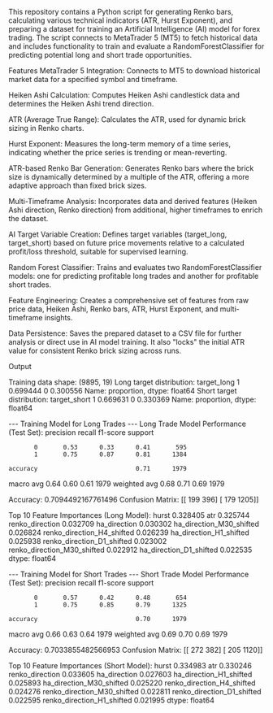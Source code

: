 This repository contains a Python script for generating Renko bars, calculating various technical indicators (ATR, Hurst Exponent), and preparing a dataset for training an Artificial Intelligence (AI) model for forex trading. The script connects to MetaTrader 5 (MT5) to fetch historical data and includes functionality to train and evaluate a RandomForestClassifier for predicting potential long and short trade opportunities.

Features
MetaTrader 5 Integration: Connects to MT5 to download historical market data for a specified symbol and timeframe.

Heiken Ashi Calculation: Computes Heiken Ashi candlestick data and determines the Heiken Ashi trend direction.

ATR (Average True Range): Calculates the ATR, used for dynamic brick sizing in Renko charts.

Hurst Exponent: Measures the long-term memory of a time series, indicating whether the price series is trending or mean-reverting.

ATR-based Renko Bar Generation: Generates Renko bars where the brick size is dynamically determined by a multiple of the ATR, offering a more adaptive approach than fixed brick sizes.

Multi-Timeframe Analysis: Incorporates data and derived features (Heiken Ashi direction, Renko direction) from additional, higher timeframes to enrich the dataset.

AI Target Variable Creation: Defines target variables (target_long, target_short) based on future price movements relative to a calculated profit/loss threshold, suitable for supervised learning.

Random Forest Classifier: Trains and evaluates two RandomForestClassifier models: one for predicting profitable long trades and another for profitable short trades.

Feature Engineering: Creates a comprehensive set of features from raw price data, Heiken Ashi, Renko bars, ATR, Hurst Exponent, and multi-timeframe insights.

Data Persistence: Saves the prepared dataset to a CSV file for further analysis or direct use in AI model training. It also "locks" the initial ATR value for consistent Renko brick sizing across runs.

Output

Training data shape: (9895, 19)
Long target distribution:
target_long
1    0.699444
0    0.300556
Name: proportion, dtype: float64
Short target distribution:
target_short
1    0.669631
0    0.330369
Name: proportion, dtype: float64

--- Training Model for Long Trades ---
Long Trade Model Performance (Test Set):
              precision    recall  f1-score   support

           0       0.53      0.33      0.41       595
           1       0.75      0.87      0.81      1384

    accuracy                           0.71      1979
   macro avg       0.64      0.60      0.61      1979
weighted avg       0.68      0.71      0.69      1979

Accuracy: 0.7094492167761496
Confusion Matrix:
 [[ 199  396]
 [ 179 1205]]

Top 10 Feature Importances (Long Model):
 hurst                          0.328405
atr                            0.325744
renko_direction                0.032709
ha_direction                   0.030302
ha_direction_M30_shifted       0.026824
renko_direction_H4_shifted     0.026239
ha_direction_H1_shifted        0.025938
renko_direction_D1_shifted     0.023002
renko_direction_M30_shifted    0.022912
ha_direction_D1_shifted        0.022535
dtype: float64

--- Training Model for Short Trades ---
Short Trade Model Performance (Test Set):
              precision    recall  f1-score   support

           0       0.57      0.42      0.48       654
           1       0.75      0.85      0.79      1325

    accuracy                           0.70      1979
   macro avg       0.66      0.63      0.64      1979
weighted avg       0.69      0.70      0.69      1979

Accuracy: 0.7033855482566953
Confusion Matrix:
 [[ 272  382]
 [ 205 1120]]

Top 10 Feature Importances (Short Model):
 hurst                          0.334983
atr                            0.330246
renko_direction                0.033605
ha_direction                   0.027603
ha_direction_H1_shifted        0.025893
ha_direction_M30_shifted       0.025220
renko_direction_H4_shifted     0.024276
renko_direction_M30_shifted    0.022811
renko_direction_D1_shifted     0.022595
renko_direction_H1_shifted     0.021995
dtype: float64
